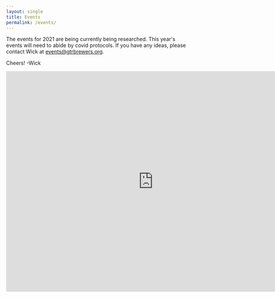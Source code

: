 ```yaml
---
layout: single
title: Events
permalink: /events/
---
```

The events for 2021 are being currently being researched. This year's events will need to abide by covid protocols.  If you have any ideas, please contact Wick at <events@gtrbrewers.org>.

Cheers!
 -Wick

 <iframe src="https://calendar.google.com/calendar/embed?src=c_qku75m7n8537mrq9jvviftfh0s%40group.calendar.google.com&ctz=America%2FChicago" style="border: 0" width="800" height="600" frameborder="0" scrolling="no"></iframe>
